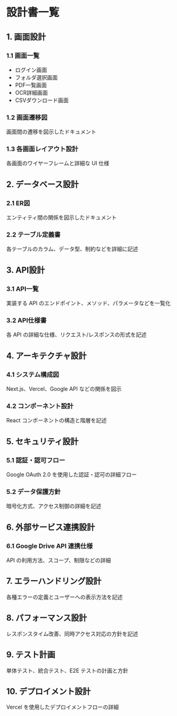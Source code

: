 # 設計書一覧

## 1. 画面設計
### 1.1 画面一覧
- ログイン画面
- フォルダ選択画面
- PDF一覧画面
- OCR詳細画面
- CSVダウンロード画面

### 1.2 画面遷移図
画面間の遷移を図示したドキュメント

### 1.3 各画面レイアウト設計
各画面のワイヤーフレームと詳細な UI 仕様

## 2. データベース設計
### 2.1 ER図
エンティティ間の関係を図示したドキュメント

### 2.2 テーブル定義書
各テーブルのカラム、データ型、制約などを詳細に記述

## 3. API設計
### 3.1 API一覧
実装する API のエンドポイント、メソッド、パラメータなどを一覧化

### 3.2 API仕様書
各 API の詳細な仕様、リクエスト/レスポンスの形式を記述

## 4. アーキテクチャ設計
### 4.1 システム構成図
Next.js、Vercel、Google API などの関係を図示

### 4.2 コンポーネント設計
React コンポーネントの構造と階層を記述

## 5. セキュリティ設計
### 5.1 認証・認可フロー
Google OAuth 2.0 を使用した認証・認可の詳細フロー

### 5.2 データ保護方針
暗号化方式、アクセス制御の詳細を記述

## 6. 外部サービス連携設計
### 6.1 Google Drive API 連携仕様
API の利用方法、スコープ、制限などの詳細

## 7. エラーハンドリング設計
各種エラーの定義とユーザーへの表示方法を記述

## 8. パフォーマンス設計
レスポンスタイム改善、同時アクセス対応の方針を記述

## 9. テスト計画
単体テスト、統合テスト、E2E テストの計画と方針



## 10. デプロイメント設計
Vercel を使用したデプロイメントフローの詳細